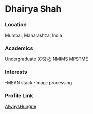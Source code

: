 # Dhairya Shah

### Location

Mumbai, Maharashtra, India

### Academics

Undergraduate (CS) @ NMIMS MPSTME

### Interests

-MEAN stack
-Image processing

### Profile Link

[AlwaysHungrie](https://github.com/AlwaysHungrie)